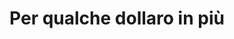 ---
layout: post
title: Per qualche dollaro in più
director: Sergio Leone
year: 1965
cover: https://images.mubicdn.net/images/film/18303/cache-12832-1546297207/image-w1280.jpg
---